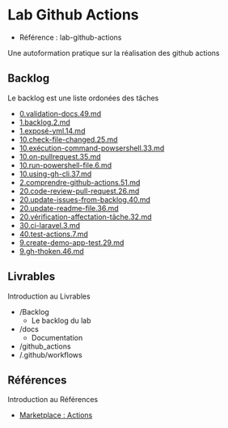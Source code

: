 # Lab Github Actions 

- Référence :  lab-github-actions 

Une autoformation pratique sur la réalisation des github actions  

## Backlog 

Le backlog est une liste ordonées des tâches 

- [0.validation-docs.49.md](./Backlog/0.validation-docs.49.md) 
- [1.backlog.2.md](./Backlog/1.backlog.2.md) 
- [1.exposé-yml.14.md](./Backlog/1.exposé-yml.14.md) 
- [10.check-file-changed.25.md](./Backlog/10.check-file-changed.25.md) 
- [10.exécution-command-powsershell.33.md](./Backlog/10.exécution-command-powsershell.33.md) 
- [10.on-pullrequest.35.md](./Backlog/10.on-pullrequest.35.md) 
- [10.run-powershell-file.6.md](./Backlog/10.run-powershell-file.6.md) 
- [10.using-gh-cli.37.md](./Backlog/10.using-gh-cli.37.md) 
- [2.comprendre-github-actions.51.md](./Backlog/2.comprendre-github-actions.51.md) 
- [20.code-review-pull-request.26.md](./Backlog/20.code-review-pull-request.26.md) 
- [20.update-issues-from-backlog.40.md](./Backlog/20.update-issues-from-backlog.40.md) 
- [20.update-readme-file.36.md](./Backlog/20.update-readme-file.36.md) 
- [20.vérification-affectation-tâche.32.md](./Backlog/20.vérification-affectation-tâche.32.md) 
- [30.ci-laravel.3.md](./Backlog/30.ci-laravel.3.md) 
- [40.test-actions.7.md](./Backlog/40.test-actions.7.md) 
- [9.create-demo-app-test.29.md](./Backlog/9.create-demo-app-test.29.md) 
- [9.gh-thoken.46.md](./Backlog/9.gh-thoken.46.md) 
## Livrables 

Introduction au Livrables 

- /Backlog 
  - Le backlog du lab 
- /docs 
  - Documentation 
- /github_actions 
- /.github/workflows 
## Références 

Introduction au Références 

- [Marketplace : Actions](https://github.com/marketplace?category=project-management&query=label&type=actions) 

